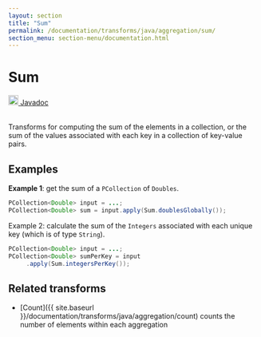 ```yaml
---
layout: section
title: "Sum"
permalink: /documentation/transforms/java/aggregation/sum/
section_menu: section-menu/documentation.html
---
```

<!--
Licensed under the Apache License, Version 2.0 (the "License");
you may not use this file except in compliance with the License.
You may obtain a copy of the License at

http://www.apache.org/licenses/LICENSE-2.0

Unless required by applicable law or agreed to in writing, software
distributed under the License is distributed on an "AS IS" BASIS,
WITHOUT WARRANTIES OR CONDITIONS OF ANY KIND, either express or implied.
See the License for the specific language governing permissions and
limitations under the License.
-->
# Sum
<table align="left">
    <a target="_blank" class="button"
        href="https://beam.apache.org/releases/javadoc/current/index.html?org/apache/beam/sdk/transforms/Sum.html">
      <img src="https://beam.apache.org/images/logos/sdks/java.png" width="20px" height="20px"
           alt="Javadoc" />
     Javadoc
    </a>
</table>
<br>
Transforms for computing the sum of the elements in a collection, or the sum of the
values associated with each key in a collection of key-value pairs.

## Examples
**Example 1**: get the sum of a `PCollection` of `Doubles`.

```java
PCollection<Double> input = ...;
PCollection<Double> sum = input.apply(Sum.doublesGlobally());
```

Example 2: calculate the sum of the `Integers` associated with each unique key (which is of type `String`).

```java
PCollection<Double> input = ...;
PCollection<Double> sumPerKey = input
     .apply(Sum.integersPerKey());
```

## Related transforms 
* [Count]({{ site.baseurl }}/documentation/transforms/java/aggregation/count)
  counts the number of elements within each aggregation